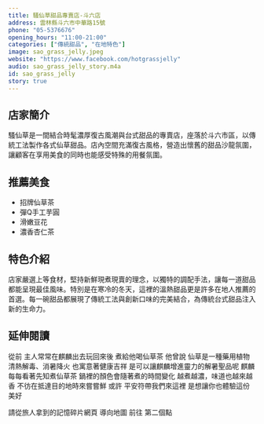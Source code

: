 ```yaml
---
title: 騷仙草甜品專賣店-斗六店
address: 雲林縣斗六市中華路15號
phone: "05-5376676"
opening_hours: "11:00-21:00"
categories: ["傳統甜品", "在地特色"]
image: sao_grass_jelly.jpeg
website: "https://www.facebook.com/hotgrassjelly"
audio: sao_grass_jelly_story.m4a
id: sao_grass_jelly
story: true
---
```


## 店家簡介

騷仙草是一間結合時髦濃厚復古風潮與台式甜品的專賣店，座落於斗六市區，以傳統工法製作各式仙草甜品。店內空間充滿復古風格，營造出懷舊的甜品沙龍氛圍，讓顧客在享用美食的同時也能感受特殊的用餐氛圍。

## 推薦美食

- 招牌仙草茶
- 彈Q手工芋圓
- 滑嫩豆花
- 濃香杏仁茶

## 特色介紹

店家嚴選上等食材，堅持新鮮現煮現賣的理念，以獨特的調配手法，讓每一道甜品都能呈現最佳風味。特別是在寒冷的冬天，這裡的溫熱甜品更是許多在地人推薦的首選。每一碗甜品都展現了傳統工法與創新口味的完美結合，為傳統台式甜品注入新的生命力。

## 延伸閱讀

從前
主人常常在麒麟出去玩回來後
煮給他喝仙草茶
他曾說
仙草是一種藥用植物
清熱解毒、消暑降火
也寓意著健康吉祥
是可以讓麒麟增進靈力的解暑聖品呢
麒麟每每看著先知煮仙草茶
鍋裡的顏色會隨著煮的時間變化
越煮越濃，味道也越來越香
不彷在抵達目的地時來嘗嘗鮮
或許
平安符帶我們來這裡
是想讓你也體驗這份美好

請從旅人拿到的記憶碎片網頁
導向地圖
前往 第二個點
